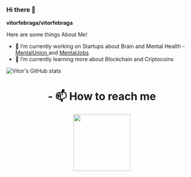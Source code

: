 
### Hi there 👋


**vitorfebraga/vitorfebraga** 

Here are some things About Me!

- 🔭 I’m currently working on Startups about Brain and Mental Health
     -[ MentalUnion ](https://mentalunion.com) and [ MentalJobs ](https://bit.ly/3oFyJ63)
- 🌱 I’m currently learning more about Blockchain and Criptocoins



![Vitor's GitHub stats](https://github-readme-stats.vercel.app/api?username=vitorfebraga&show_icons=true&theme=radical)


<h1 align="center">- 📫 How to reach me</h1>
<div align="center">
<img width="150px" src="https://ik.imagekit.io/kxgs2j3ypn9/frame_b2Yfc6bDU.png">
</div>


